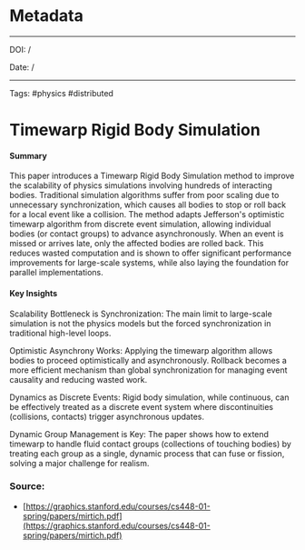 
# Metadata

---

DOI: /

Date: /

---

Tags: #physics #distributed

# Timewarp Rigid Body Simulation

#### Summary
This paper introduces a Timewarp Rigid Body Simulation method to improve the scalability of physics simulations involving hundreds of interacting bodies. Traditional simulation algorithms suffer from poor scaling due to unnecessary synchronization, which causes all bodies to stop or roll back for a local event like a collision. The method adapts Jefferson's optimistic timewarp algorithm from discrete event simulation, allowing individual bodies (or contact groups) to advance asynchronously. When an event is missed or arrives late, only the affected bodies are rolled back. This reduces wasted computation and is shown to offer significant performance improvements for large-scale systems, while also laying the foundation for parallel implementations.

#### Key Insights
Scalability Bottleneck is Synchronization: The main limit to large-scale simulation is not the physics models but the forced synchronization in traditional high-level loops.

Optimistic Asynchrony Works: Applying the timewarp algorithm allows bodies to proceed optimistically and asynchronously. Rollback becomes a more efficient mechanism than global synchronization for managing event causality and reducing wasted work.

Dynamics as Discrete Events: Rigid body simulation, while continuous, can be effectively treated as a discrete event system where discontinuities (collisions, contacts) trigger asynchronous updates.

Dynamic Group Management is Key: The paper shows how to extend timewarp to handle fluid contact groups (collections of touching bodies) by treating each group as a single, dynamic process that can fuse or fission, solving a major challenge for realism.

### Source:
- [https://graphics.stanford.edu/courses/cs448-01-spring/papers/mirtich.pdf](https://graphics.stanford.edu/courses/cs448-01-spring/papers/mirtich.pdf)
